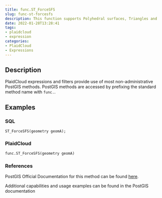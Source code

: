 ```yaml
---
title: func.ST_ForceSFS
slug: func-st-forcesfs
description: This function supports Polyhedral surfaces, Triangles and Triangulated Irregular Network Surfaces
date: 2022-01-28T13:28:41
tags:
- plaidcloud
- expression
categories:
- PlaidCloud
- Expressions
---
```



## Description


PlaidCloud expressions and filters provide use of most non-administrative PostGIS methods. PostGIS methods are accessed by prefixing the standard method name with `func.`.



## Examples


### SQL



```
ST_ForceSFS(geometry geomA);
```


### PlaidCloud



```python
func.ST_ForceSFS(geometry geomA)
```


### References


PostGIS Official Documentation for this method can be found [here](https://postgis.net/docs/manual-3.1/ST_ForceSFS.html).



Additional capabilities and usage examples can be found in the PostGIS documentation

